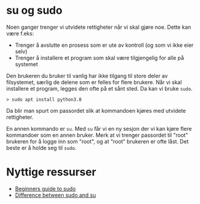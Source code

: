 # su og sudo

Noen ganger trenger vi utvidete rettigheter når vi skal gjøre noe. Dette kan være f.eks:

- Trenger å avslutte en prosess som er ute av kontroll (og som vi ikke eier selv)
- Trenger å installere et program som skal være tilgjengelig for alle på systemet

Den brukeren du bruker til vanlig har ikke tilgang til store deler av filsystemet, særlig de delene som er felles for flere brukere. Når vi skal installere et program, legges den ofte på et sånt sted. Da kan vi bruke `sudo`.

    > sudo apt install python3.8

Da blir man spurt om passordet slik at kommandoen kjøres med utvidete rettigheter.

En annen kommando er `su`. Med `su` får vi en ny sesjon der vi kan kjøre flere kommandoer som en annen bruker. Merk at vi trenger passordet til "root" brukeren for å logge inn som "root", og at "root" brukeren er ofte låst. Det beste er å holde seg til `sudo`.

# Nyttige ressurser

- [Beginners guide to sudo](https://www.howtoforge.com/tutorial/sudo-beginners-guide/ "sudo")
- [Difference between sudo and su](https://www.howtoforge.com/tutorial/sudo-vs-su/ "sudo vs su")
